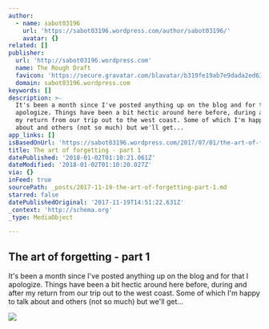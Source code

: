 ```yaml
---
author:
  - name: sabot03196
    url: 'https://sabot03196.wordpress.com/author/sabot03196/'
    avatar: {}
related: []
publisher:
  url: 'http://sabot03196.wordpress.com'
  name: The Rough Draft
  favicon: 'https://secure.gravatar.com/blavatar/b319fe19ab7e9dada2ed6314765cf932?s=32'
  domain: sabot03196.wordpress.com
keywords: []
description: >-
  It's been a month since I've posted anything up on the blog and for that I
  apologize. Things have been a bit hectic around here before, during and after
  my return from our trip out to the west coast. Some of which I'm happy to talk
  about and others (not so much) but we'll get...
app_links: []
isBasedOnUrl: 'https://sabot03196.wordpress.com/2017/07/01/the-art-of-forgetting-part-1/'
title: The art of forgetting - part 1
datePublished: '2018-01-02T01:10:21.061Z'
dateModified: '2018-01-02T01:10:20.027Z'
via: {}
inFeed: true
sourcePath: _posts/2017-11-19-the-art-of-forgetting-part-1.md
starred: false
datePublishedOriginal: '2017-11-19T14:51:22.631Z'
_context: 'http://schema.org'
_type: MediaObject

---
```

<article style=""><h1>The art of forgetting - part 1</h1><p>It's been a month since I've posted anything up on the blog and for that I apologize. Things have been a bit hectic around here before, during and after my return from our trip out to the west coast. Some of which I'm happy to talk about and others (not so much) but we'll get...</p><img src="https://sabot03196.files.wordpress.com/2017/07/dazpnuoxuaajcoz.jpg?w=1280" /></article>